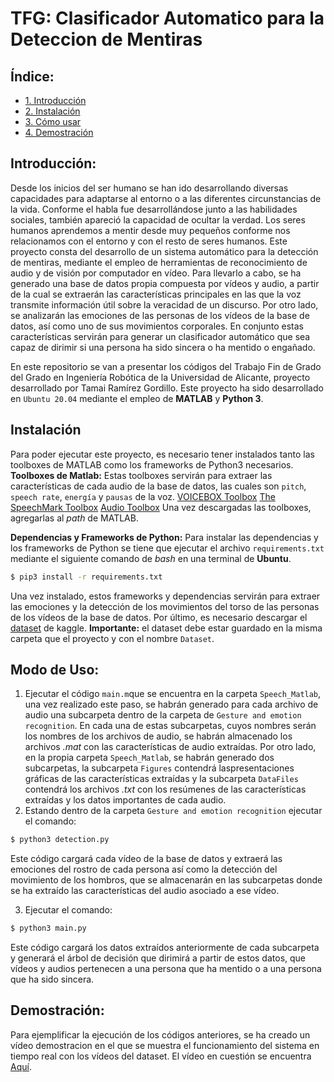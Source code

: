 # TFG: Clasificador Automatico para la Deteccion de Mentiras
## Índice:
- [1. Introducción](#intro)
- [2. Instalación](#install)
- [3. Cómo usar](#use)
- [4. Demostración](#demo)

## Introducción: <a name="intro"/>
Desde los inicios del ser humano se han ido desarrollando diversas capacidades para adaptarse al entorno o a las diferentes circunstancias de la vida. Conforme el habla fue desarrollándose junto a las habilidades sociales, también apareció la capacidad de ocultar la verdad. Los seres humanos aprendemos a mentir desde muy pequeños conforme nos relacionamos con el entorno y con el resto de seres humanos.
Este proyecto consta del desarrollo de un sistema automático para la detección de mentiras,
mediante el empleo de herramientas de reconocimiento de audio y de visión por computador en vı́deo. Para llevarlo a cabo, se ha generado una base de datos propia compuesta por vı́deos y audio, a partir de la cual se extraerán las caracterı́sticas principales en las que la voz transmite información útil sobre la veracidad de un discurso. Por otro lado, se analizarán las emociones de las personas de los vı́deos de la base de datos, ası́ como uno de sus movimientos corporales. En conjunto estas caracterı́sticas servirán para generar un clasificador automático que sea capaz de dirimir si una persona ha sido sincera o ha mentido o engañado.

En este repositorio se van a presentar los códigos del Trabajo Fin de Grado del Grado en Ingeniería Robótica de la Universidad de Alicante, proyecto desarrollado por Tamai Ramírez Gordillo.  Este proyecto ha sido desarrollado en `Ubuntu 20.04` mediante el empleo de **MATLAB** y **Python 3**.
## Instalación <a name="install"/>
Para poder ejecutar este proyecto, es necesario tener instalados tanto las toolboxes de MATLAB como los frameworks de Python3 necesarios.
**Toolboxes de Matlab:**
Estas toolboxes servirán para extraer las características de cada audio de la base de datos, las cuales son `pitch`, `speech rate`, `energía` y `pausas` de la voz.
 [VOICEBOX Toolbox](http://www.ee.ic.ac.uk/hp/staff/dmb/voicebox/voicebox.html#analysis "VOICEBOX Toolbox")
 [The SpeechMark Toolbox](https://speechmrk.com/speechmark-products-downloads/the-speechmark-matlab-toolbox/ "The SpeechMark Toolbox")
[Audio Toolbox](https://es.mathworks.com/products/audio.html "Audio Toolbox")
Una vez descargadas las toolboxes, agregarlas al *path* de MATLAB.

**Dependencias y Frameworks de Python:**
Para instalar las dependencias y los frameworks de Python se tiene que ejecutar el archivo `requirements.txt`  mediante el siguiente comando de *bash* en una terminal de **Ubuntu**.
```bash
$ pip3 install -r requirements.txt
```
Una vez instalado, estos frameworks y dependencias servirán para extraer las emociones y la detección de los movimientos del torso de las personas de los vídeos de la base de datos.
Por último, es necesario descargar el [dataset](www.kaggle.com/dataset/6bb95f89ef2bfd8df571ad3cc6e70f862d198e6748bd7ba807543a9d3589c7c5 "dataset") de kaggle. **Importante:** el dataset debe estar guardado en la misma carpeta que el proyecto y con el nombre `Dataset`.
## Modo de Uso: <a name="use"/>
1. Ejecutar el código `main.m`que se encuentra en la carpeta `Speech_Matlab`, una vez realizado este paso, se habrán generado para cada archivo de audio una subcarpeta dentro de la carpeta de `Gesture and emotion recognition`. En cada una de estas subcarpetas, cuyos nombres serán los nombres de los archivos de audio,  se habrán almacenado los archivos *.mat* con las características de audio extraídas. Por otro lado, en la propia carpeta `Speech_Matlab`, se habrán generado dos subcarpetas, la subcarpeta `Figures` contendrá laspresentaciones gráficas de las características extraídas y la subcarpeta `DataFiles` contendrá los archivos *.txt* con los resúmenes de las características extraídas y los datos importantes de cada audio.
2. Estando dentro de la carpeta  `Gesture and emotion recognition` ejecutar el comando:
```bash
$ python3 detection.py
```
Este código cargará cada vídeo de la base de datos y extraerá las emociones del rostro de cada persona así como la detección del movimiento de los hombros, que se almacenarán en las subcarpetas donde se ha extraído las características del audio asociado a ese vídeo.

3. Ejecutar el comando:
```bash
$ python3 main.py
```
Este código cargará los datos extraídos anteriormente de cada subcarpeta y generará el árbol de decisión que dirimirá a partir de estos datos, que vídeos y audios pertenecen a una persona que ha mentido o a una persona que ha sido sincera.

## Demostración: <a name="demo"/>
Para ejemplificar la ejecución de los códigos anteriores, se ha creado un vídeo demostracion en el que se muestra el funcionamiento del sistema en tiempo real con los vídeos del dataset. El vídeo en cuestión se encuentra [Aquí](https://youtu.be/NqE1uMfK7sQ "Aquí").
